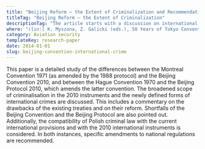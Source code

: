 ```yaml
---
title: "Beijing Reform – the Extent of Criminalization and Recommendations for the Polish Lawmaker (in Polish)"
titleTag: "Beijing Reform – the Extent of Criminalization"
descriptionTag: "The article starts with a discussion on international crimes in air law"
where: "([in:] K. Myszona, Z. Galicki (eds.), 50 Years of Tokyo Convention – Safety of Air Navigation form the Perspective of Air and Outer Space: Book in Honor of Prof. Marek Żylicz, Warsaw, 2014, pp. 235–253)"
category: Aviation security
templateKey: research-paper
date: 2014-01-01
slug: beijing-convention-international-crime
---
```


This paper is a detailed study of the differences between the Montreal Convention 1971 (as amended by the 1988 protocol) and the Beijing Convention 2010, and between the Hague Convention 1970 and the Beijing Protocol 2010, which amends the latter convention. The broadened scope of criminalisation in the 2010 instruments and the newly defined forms of international crimes are discussed. This includes a commentary on the drawbacks of the existing treaties and on their reform. Shortfalls of the Beijing Convention and the Beijing Protocol are also pointed out. Additionally, the compatibility of Polish criminal law with the current international provisions and with the 2010 international instruments is considered. In both instances, specific amendments to national regulations are recommended.
